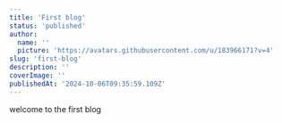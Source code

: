 ```yaml
---
title: 'First blog'
status: 'published'
author:
  name: ''
  picture: 'https://avatars.githubusercontent.com/u/183966171?v=4'
slug: 'first-blog'
description: ''
coverImage: ''
publishedAt: '2024-10-06T09:35:59.109Z'
---
```


welcome to the first blog